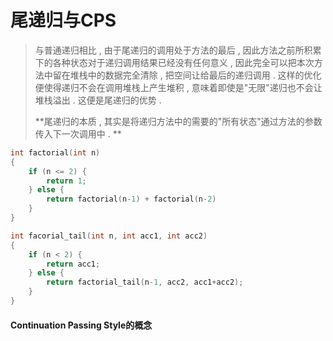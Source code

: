 # 尾递归与CPS

> 与普通递归相比 , 由于尾递归的调用处于方法的最后 , 因此方法之前所积累下的各种状态对于递归调用结果已经没有任何意义 , 因此完全可以把本次方法中留在堆栈中的数据完全清除 , 把空间让给最后的递归调用 . 这样的优化便使得递归不会在调用堆栈上产生堆积 , 意味着即使是"无限"递归也不会让堆栈溢出 . 这便是尾递归的优势 .
>
> **尾递归的本质 , 其实是将递归方法中的需要的"所有状态"通过方法的参数传入下一次调用中 . **

```c
int factorial(int n)
{
    if (n <= 2) {
        return 1;
    } else {
        return factorial(n-1) + factorial(n-2)
    }
}

int facorial_tail(int n, int acc1, int acc2)
{
    if (n < 2) {
        return acc1;
    } else {
        return factorial_tail(n-1, acc2, acc1+acc2);
    }
}
```

#### Continuation Passing Style的概念



